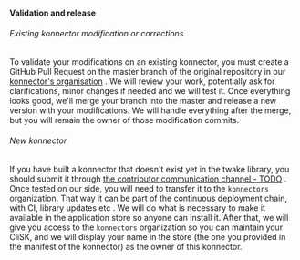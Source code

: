#### Validation and release

###### Existing konnector modification or corrections

To validate your modifications on an existing konnector, you must create a GitHub Pull Request on the master branch of the original repository in our [konnector's organisation](https://github.com/konnectors) . We will review your work, potentially ask for clarifications, minor changes if needed and we will test it. Once everything looks good, we'll merge your branch into the master and release a new version with your modifications. We will handle everything after the merge, but you will remain the owner of those modification commits.

###### New konnector

If you have built a konnector that doesn't exist yet in the twake library, you should submit it through [the contributor communication channel - TODO]() . Once tested on our side, you will need to transfer it to the `konnectors` organization. That way it can be part of the continuous deployment chain, with CI, library updates etc . We will do what is necessary to make it available in the application store so anyone can install it.
After that, we will give you access to the `konnectors` organization so you can maintain your CliSK, and we will display your name in the store (the one you provided in the manifest of the konnector) as the owner of this konnector.
